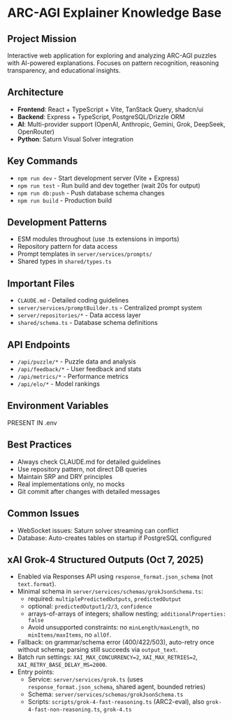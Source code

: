 # ARC-AGI Explainer Knowledge Base

## Project Mission
Interactive web application for exploring and analyzing ARC-AGI puzzles with AI-powered explanations. Focuses on pattern recognition, reasoning transparency, and educational insights.

## Architecture
- **Frontend**: React + TypeScript + Vite, TanStack Query, shadcn/ui
- **Backend**: Express + TypeScript, PostgreSQL/Drizzle ORM
- **AI**: Multi-provider support (OpenAI, Anthropic, Gemini, Grok, DeepSeek, OpenRouter)
- **Python**: Saturn Visual Solver integration

## Key Commands
- `npm run dev` - Start development server (Vite + Express)
- `npm run test` - Run build and dev together (wait 20s for output)
- `npm run db:push` - Push database schema changes
- `npm run build` - Production build

## Development Patterns
- ESM modules throughout (use .ts extensions in imports)
- Repository pattern for data access
- Prompt templates in `server/services/prompts/`
- Shared types in `shared/types.ts`

## Important Files
- `CLAUDE.md` - Detailed coding guidelines
- `server/services/promptBuilder.ts` - Centralized prompt system
- `server/repositories/*` - Data access layer
- `shared/schema.ts` - Database schema definitions

## API Endpoints
- `/api/puzzle/*` - Puzzle data and analysis
- `/api/feedback/*` - User feedback and stats
- `/api/metrics/*` - Performance metrics
- `/api/elo/*` - Model rankings

## Environment Variables
PRESENT IN .env

## Best Practices
- Always check CLAUDE.md for detailed guidelines
- Use repository pattern, not direct DB queries
- Maintain SRP and DRY principles
- Real implementations only, no mocks
- Git commit after changes with detailed messages

## Common Issues

- WebSocket issues: Saturn solver streaming can conflict
- Database: Auto-creates tables on startup if PostgreSQL configured

## xAI Grok-4 Structured Outputs (Oct 7, 2025)
- Enabled via Responses API using `response_format.json_schema` (not `text.format`).
- Minimal schema in `server/services/schemas/grokJsonSchema.ts`:
  - required: `multiplePredictedOutputs`, `predictedOutput`
  - optional: `predictedOutput1/2/3`, `confidence`
  - arrays-of-arrays of integers; shallow nesting; `additionalProperties: false`
  - Avoid unsupported constraints: no `minLength/maxLength`, no `minItems/maxItems`, no `allOf`.
- Fallback: on grammar/schema error (400/422/503), auto-retry once without schema; parsing still succeeds via `output_text`.
- Batch run settings: `XAI_MAX_CONCURRENCY=2`, `XAI_MAX_RETRIES=2`, `XAI_RETRY_BASE_DELAY_MS=2000`.
- Entry points:
  - Service: `server/services/grok.ts` (uses `response_format.json_schema`, shared agent, bounded retries)
  - Schema: `server/services/schemas/grokJsonSchema.ts`
  - Scripts: `scripts/grok-4-fast-reasoning.ts` (ARC2-eval), also `grok-4-fast-non-reasoning.ts`, `grok-4.ts`
